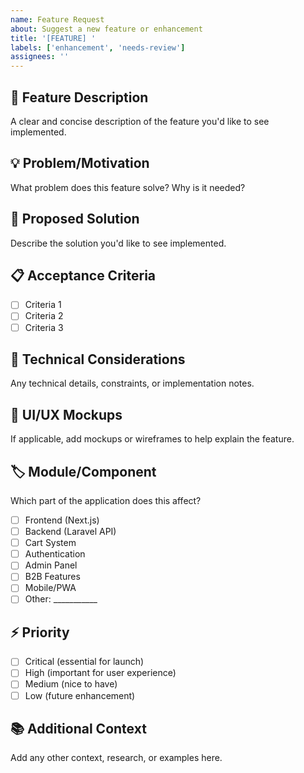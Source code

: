 ```yaml
---
name: Feature Request
about: Suggest a new feature or enhancement
title: '[FEATURE] '
labels: ['enhancement', 'needs-review']
assignees: ''
---
```


## 🚀 Feature Description
A clear and concise description of the feature you'd like to see implemented.

## 💡 Problem/Motivation
What problem does this feature solve? Why is it needed?

## 🎯 Proposed Solution
Describe the solution you'd like to see implemented.

## 📋 Acceptance Criteria
- [ ] Criteria 1
- [ ] Criteria 2
- [ ] Criteria 3

## 🔧 Technical Considerations
Any technical details, constraints, or implementation notes.

## 🎨 UI/UX Mockups
If applicable, add mockups or wireframes to help explain the feature.

## 🏷️ Module/Component
Which part of the application does this affect?
- [ ] Frontend (Next.js)
- [ ] Backend (Laravel API)
- [ ] Cart System
- [ ] Authentication
- [ ] Admin Panel
- [ ] B2B Features
- [ ] Mobile/PWA
- [ ] Other: ___________

## ⚡ Priority
- [ ] Critical (essential for launch)
- [ ] High (important for user experience)
- [ ] Medium (nice to have)
- [ ] Low (future enhancement)

## 📚 Additional Context
Add any other context, research, or examples here.